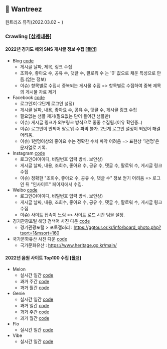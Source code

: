 ## 💼 Wantreez
원트리즈 뮤직(2022.03.02 ~ )

### Crawling [[상세내용]](https://github.com/kbjung/Wantreez/tree/main/Crawling)
#### 2022년 경기도 해외 SNS 게시글 정보 수집 [[폴더]](https://github.com/kbjung/Wantreez/tree/main/Crawling)
+ Blog [code](https://github.com/kbjung/Wantreez/blob/main/Crawling/blog_crawling.ipynb)
  - 게시글 날짜, 제목, 링크 수집
  - 조회수, 좋아요 수, 공유 수, 댓글 수, 팔로워 수 는 '0' 값으로 채운 특성으로 만듬.(없는 정보)
  - 이슈) 항목별로 수집시 중복되는 게시물 수집 => 항목별로 수집하여 중복 제목의 게시물 자료 제거
+ Facebook [code](https://github.com/kbjung/Wantreez/blob/main/Crawling/facebook_crawling.ipynb)
  - 로그인X(⁖2단계 로그인 설정)
  - 게시글 날짜, 내용, 좋아요 수, 공유 수, 댓글 수, 게시글 링크 수집
  - 필요없는 샘플 제거(필요없는 단어 들어간 샘플만)
  - 이슈) 게시글 링크가 외부링크 방식으로 종종 수집됨.(이유 확인중..)
  - 이슈) 로그인이 안되어 팔로워 수 파악 불가. 2단계 로그인 설정이 되있어 해결 어려움.
  - 이슈) 1천명이상의 좋아요 수는 정확한 수치 파악 어려움 => 표현상 '1천명'은 문자열로 기록.
+ Instagram [code](https://github.com/kbjung/Wantreez/blob/main/Crawling/insta_crawling.ipynb)
  - 로그인O(아이디, 비밀번호 입력 방식. 보안상)
  - 게시글 날짜, 내용, 조회수, 좋아요 수, 공유 수, 댓글 수, 팔로워 수, 게시글 링크 수집
  - 이슈) 정확한 "조회수, 좋아요 수, 공유 수, 댓글 수" 정보 얻기 어려움 => 로그인 뒤 "인사이트" 페이지에서 수집.
+ Weibo [code](https://github.com/kbjung/Wantreez/blob/main/Crawling/weibo_crawling.ipynb)
  - 로그인O(아이디, 비밀번호 입력 방식. 보안상)
  - 게시글 날짜, 내용, 조회수, 좋아요 수, 공유 수, 댓글 수, 팔로워 수, 게시글 링크 수집
  - 이슈) 사이트 접속이 느림 => 사이트 로드 시간 텀을 설정.
+ 경기관광포털 해당 검색어 사진 다운 [code](https://github.com/kbjung/Wantreez/blob/main/Crawling/pic_down/crawling_pic(ggtour).ipynb)
  - 경기관광포털 > 포토갤러리 : https://ggtour.or.kr/info/board_photo.php?tsort=1&msort=160
+ 국가문화유산 사진 다운 [code](https://github.com/kbjung/Wantreez/blob/main/Crawling/pic_down/crawling_pic(heritage).ipynb)
  - 국가문화유산 : https://www.heritage.go.kr/main/

#### 2022년 음원 사이트 Top100 수집 [[폴더]](https://github.com/kbjung/Wantreez/tree/main/Crawling/music)
+ Melon
  - 실시간 일간 [code](https://github.com/kbjung/Wantreez/blob/main/Crawling/music/live_melon.ipynb)
  - 과거 주간 [code](https://github.com/kbjung/Wantreez/blob/main/Crawling/music/week_melon.ipynb)
  - 과거 월간 [code](https://github.com/kbjung/Wantreez/blob/main/Crawling/music/month_melon.ipynb)
+ Genie
  - 실시간 일간 [code](https://github.com/kbjung/Wantreez/blob/main/Crawling/music/live_genie.ipynb)
  - 과거 일간 [code](https://github.com/kbjung/Wantreez/blob/main/Crawling/music/day_genie.ipynb)
  - 과거 주간 [code](https://github.com/kbjung/Wantreez/blob/main/Crawling/music/week_genie.ipynb)
  - 과거 월간 [code](https://github.com/kbjung/Wantreez/blob/main/Crawling/music/month_genie.ipynb)
+ Flo
  - 실시간 일간 [code](https://github.com/kbjung/Wantreez/blob/main/Crawling/music/live_flo.ipynb)
+ Vibe
  - 실시간 일간 [code](https://github.com/kbjung/Wantreez/blob/main/Crawling/music/live_vibe.ipynb)
